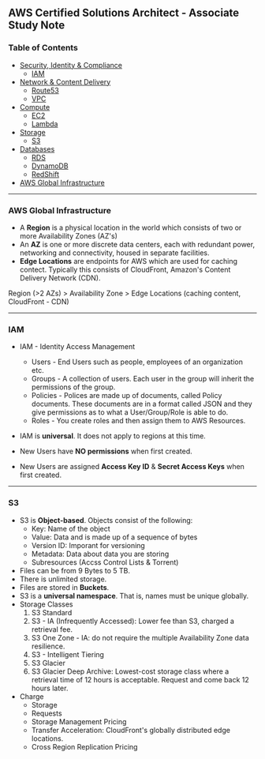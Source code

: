 ## AWS Certified Solutions Architect - Associate Study Note

### Table of Contents
* [Security, Identity & Compliance](#security-identity-compliance)
  * [IAM](#iam)
* [Network & Content Delivery](#network-contect-delivery)
  * [Route53](#route53)
  * [VPC](#vpc)
* [Compute](#compute)
  * [EC2](#ec2)
  * [Lambda](#lambda)
* [Storage](#storage)
  * [S3](#s3)
* [Databases](#databases)
  * [RDS](#rds)
  * [DynamoDB](#dynamodb)
  * [RedShift](#redshift)
* [AWS Global Infrastructure](#aws-global-infrastructure)
---

### AWS Global Infrastructure
 * A **Region** is a physical location in the world which consists of two or more Availability Zones (AZ's)
 * An **AZ** is one or more discrete data centers, each with redundant power, networking and connectivity, housed in separate facilities.
 * **Edge Locations** are endpoints for AWS which are used for caching contect. Typically this consists of CloudFront, Amazon's Content Delivery Network (CDN).

Region (>2 AZs) > Availability Zone > Edge Locations (caching content, CloudFront - CDN)

---

### IAM
* IAM - Identity Access Management
    * Users - End Users such as people, employees of an organization etc.
    * Groups - A collection of users. Each user in the group will inherit the permissions of the group.
    * Policies - Polices are made up of documents, called Policy documents. These documents are in a format called JSON and they give permissions as to what a User/Group/Role is able to do.
    * Roles - You create roles and then assign them to AWS Resources.

* IAM is **universal**. It does not apply to regions at this time.
* New Users have **NO permissions** when first created.
* New Users are assigned **Access Key ID** & **Secret Access Keys** when first created.

---

### S3
* S3 is **Object-based**. Objects consist of the following:
    * Key: Name of the object
    * Value: Data and is made up of a sequence of bytes
    * Version ID: Imporant for versioning
    * Metadata: Data about data you are storing
    * Subresources (Accss Control Lists & Torrent)
* Files can be from 9 Bytes to 5 TB.
* There is unlimited storage.
* Files are stored in **Buckets**.
* S3 is a **universal namespace**. That is, names must be unique globally.
* Storage Classes
    1. S3 Standard
    2. S3 - IA (Infrequently Accessed): Lower fee than S3, charged a retrieval fee.
    3. S3 One Zone - IA: do not require the multiple Availability Zone data resilience.
    4. S3 - Intelligent Tiering
    5. S3 Glacier
    6. S3 Glacier Deep Archive: Lowest-cost storage class where a retrieval time of 12 hours is acceptable. Request and come back 12 hours later.
* Charge
    * Storage
    * Requests
    * Storage Management Pricing
    * Transfer Acceleration: CloudFront's globally distributed edge locations.
    * Cross Region Replication Pricing


